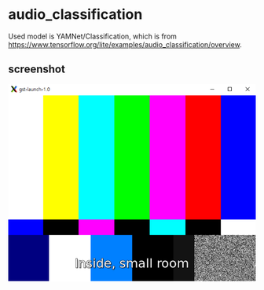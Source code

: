 # audio_classification

Used model is YAMNet/Classification, which is from https://www.tensorflow.org/lite/examples/audio_classification/overview.

## screenshot

![screenshot](./audio_classification_screenshot.png)
